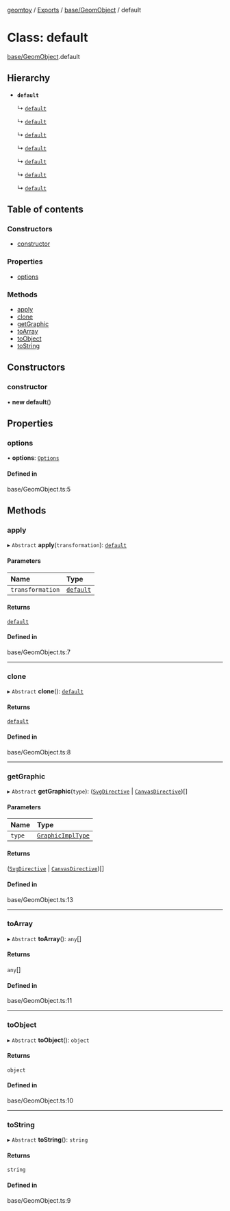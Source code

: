 [geomtoy](../README.md) / [Exports](../modules.md) / [base/GeomObject](../modules/base_GeomObject.md) / default

# Class: default

[base/GeomObject](../modules/base_GeomObject.md).default

## Hierarchy

- **`default`**

  ↳ [`default`](Circle.default.md)

  ↳ [`default`](Ellipse.default.md)

  ↳ [`default`](Line.default.md)

  ↳ [`default`](Point.default.md)

  ↳ [`default`](Rectangle.default.md)

  ↳ [`default`](Triangle.default.md)

  ↳ [`default`](Vector.default.md)

## Table of contents

### Constructors

- [constructor](base_GeomObject.default.md#constructor)

### Properties

- [options](base_GeomObject.default.md#options)

### Methods

- [apply](base_GeomObject.default.md#apply)
- [clone](base_GeomObject.default.md#clone)
- [getGraphic](base_GeomObject.default.md#getgraphic)
- [toArray](base_GeomObject.default.md#toarray)
- [toObject](base_GeomObject.default.md#toobject)
- [toString](base_GeomObject.default.md#tostring)

## Constructors

### constructor

• **new default**()

## Properties

### options

• **options**: [`Options`](../modules/types.md#options)

#### Defined in

base/GeomObject.ts:5

## Methods

### apply

▸ `Abstract` **apply**(`transformation`): [`default`](base_GeomObject.default.md)

#### Parameters

| Name | Type |
| :------ | :------ |
| `transformation` | [`default`](transformation.default.md) |

#### Returns

[`default`](base_GeomObject.default.md)

#### Defined in

base/GeomObject.ts:7

___

### clone

▸ `Abstract` **clone**(): [`default`](base_GeomObject.default.md)

#### Returns

[`default`](base_GeomObject.default.md)

#### Defined in

base/GeomObject.ts:8

___

### getGraphic

▸ `Abstract` **getGraphic**(`type`): ([`SvgDirective`](../modules/types_graphic.md#svgdirective) \| [`CanvasDirective`](../modules/types_graphic.md#canvasdirective))[]

#### Parameters

| Name | Type |
| :------ | :------ |
| `type` | [`GraphicImplType`](../modules/types_graphic.md#graphicimpltype) |

#### Returns

([`SvgDirective`](../modules/types_graphic.md#svgdirective) \| [`CanvasDirective`](../modules/types_graphic.md#canvasdirective))[]

#### Defined in

base/GeomObject.ts:13

___

### toArray

▸ `Abstract` **toArray**(): `any`[]

#### Returns

`any`[]

#### Defined in

base/GeomObject.ts:11

___

### toObject

▸ `Abstract` **toObject**(): `object`

#### Returns

`object`

#### Defined in

base/GeomObject.ts:10

___

### toString

▸ `Abstract` **toString**(): `string`

#### Returns

`string`

#### Defined in

base/GeomObject.ts:9
